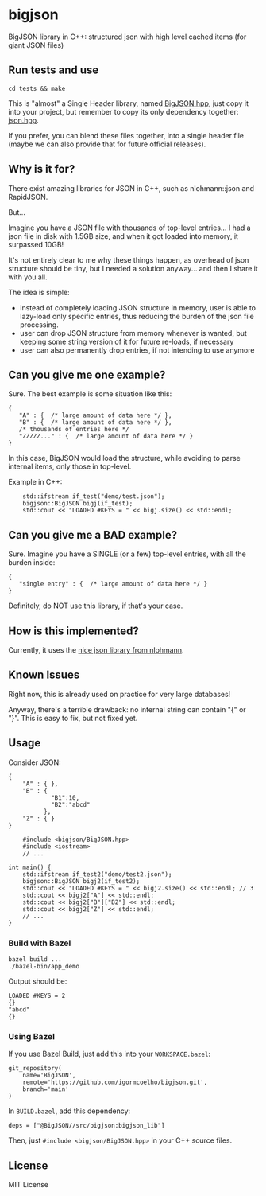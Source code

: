# bigjson
BigJSON library in C++: structured json with high level cached items (for giant JSON files)

## Run tests and use

```
cd tests && make
```

This is "almost" a Single Header library, named [BigJSON.hpp](./src/bigjson/BigJSON.hpp), just copy it into your project, but remember to copy its only dependency together: [json.hpp](./libs/nlohmann/json.hpp).

If you prefer, you can blend these files together, into a single header file (maybe we can also provide that for future official releases).


## Why is it for?

There exist amazing libraries for JSON in C++, such as nlohmann::json and RapidJSON.

But...

Imagine you have a JSON file with thousands of top-level entries... 
I had a json file in disk with 1.5GB size, and when it got loaded into memory, it surpassed 10GB!

It's not entirely clear to me why these things happen, as overhead of json structure should be tiny, but I needed a solution anyway... and then I share it with you all.

The idea is simple: 

- instead of completely loading JSON structure in memory, user is able to lazy-load only specific entries, thus reducing the burden of the json file processing.
- user can drop JSON structure from memory whenever is wanted, but keeping some string version of it for future re-loads, if necessary
- user can also permanently drop entries, if not intending to use anymore

## Can you give me one example?

Sure. The best example is some situation like this:

```{json}
{
   "A" : {  /* large amount of data here */ },
   "B" : {  /* large amount of data here */ },
   /* thousands of entries here */
   "ZZZZZ..." : {  /* large amount of data here */ }
}
```

In this case, BigJSON would load the structure, while avoiding to parse internal items, only those in top-level.

Example in C++:

```{cpp}
    std::ifstream if_test("demo/test.json");
    bigjson::BigJSON bigj(if_test);
    std::cout << "LOADED #KEYS = " << bigj.size() << std::endl;
```

## Can you give me a BAD example?

Sure.
Imagine you have a SINGLE (or a few) top-level entries, with all the burden inside:

```{json}
{
   "single entry" : {  /* large amount of data here */ }
}
```

Definitely, do NOT use this library, if that's your case.

## How is this implemented?

Currently, it uses the [nice json library from nlohmann](https://github.com/nlohmann/json).

## Known Issues

Right now, this is already used on practice for very large databases!

Anyway, there's a terrible drawback: no internal string can contain "{" or "}". This is easy to fix, but not fixed yet. 

## Usage

Consider JSON:

```{.json}
{
    "A" : { },
    "B" : { 
            "B1":10,
            "B2":"abcd" 
          },
    "Z" : { }
}
```

```{.cpp}
    #include <bigjson/BigJSON.hpp>
    #include <iostream>
    // ...

int main() {
    std::ifstream if_test2("demo/test2.json");
    bigjson::BigJSON bigj2(if_test2);
    std::cout << "LOADED #KEYS = " << bigj2.size() << std::endl; // 3
    std::cout << bigj2["A"] << std::endl;
    std::cout << bigj2["B"]["B2"] << std::endl;
    std::cout << bigj2["Z"] << std::endl;
    // ...
}
```

### Build with Bazel

```
bazel build ...
./bazel-bin/app_demo
```

Output should be:
```
LOADED #KEYS = 2
{}
"abcd"
{}
```

### Using Bazel
If you use Bazel Build, just add this into your `WORKSPACE.bazel`:

```
git_repository(
    name='BigJSON',
    remote='https://github.com/igormcoelho/bigjson.git',
    branch='main'
)
```

In `BUILD.bazel`, add this dependency:
```
deps = ["@BigJSON//src/bigjson:bigjson_lib"]
```

Then, just `#include <bigjson/BigJSON.hpp>` in your C++ source files.

## License

MIT License
